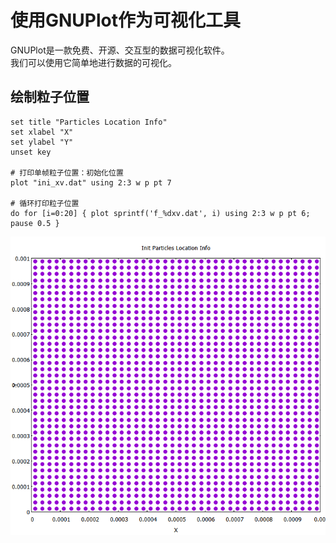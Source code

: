 # 使用GNUPlot作为可视化工具

GNUPlot是一款免费、开源、交互型的数据可视化软件。<br>
我们可以使用它简单地进行数据的可视化。

## 绘制粒子位置

```gnuplot
set title "Particles Location Info"
set xlabel "X"
set ylabel "Y"
unset key

# 打印单帧粒子位置：初始化位置
plot "ini_xv.dat" using 2:3 w p pt 7

# 循环打印粒子位置
do for [i=0:20] { plot sprintf('f_%dxv.dat', i) using 2:3 w p pt 6; pause 0.5 }
```

![初始化粒子位置信息](images/ini_x.PNG)